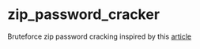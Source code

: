 # zip_password_cracker

Bruteforce zip password cracking inspired by this [article](https://agourlay.github.io/brute-forcing-protected-zip-rust/)